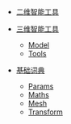 * [二维智能工具]()

* [三维智能工具]()
    * [Model](./Markdown/SPITool_Model.md)
    * [Tools](./Markdown/SPITool_Toos.md)

* [基础词典]()
    * [Params](./Markdown/Params.md)
    * [Maths](./Markdown/Maths.md)
    * [Mesh](./Markdown/Mesh.md)
    * [Transform](./Markdown/transform.md)
    

